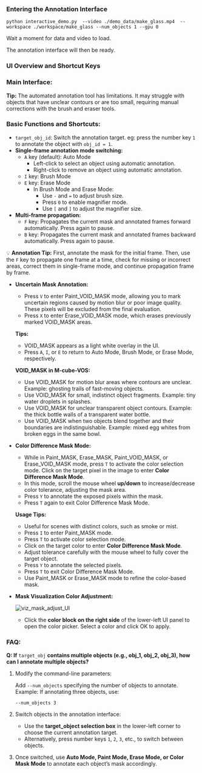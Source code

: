 ### Entering the Annotation Interface

```
python interactive_demo.py  --video ./demo_data/make_glass.mp4  --workspace ./workspace/make_glass --num_objects 1 --gpu 0
```

Wait a moment for data and video to load.

The annotation interface will then be ready.



### **UI Overview and Shortcut Keys**

### **Main Interface:**



**Tip:** The automated annotation tool has limitations. It may struggle with objects that have unclear contours or are too small, requiring manual corrections with the brush and eraser tools.





### Basic Functions and Shortcuts:

- `target_obj_id`: Switch the annotation target. eg:  press the number key `1` to annotate the object with `obj_id = 1`.
- **Single-frame annotation mode switching:**
  - `A` key (default): Auto Mode
    - Left-click to select an object using automatic annotation.
    - Right-click to remove an object using automatic annotation.
  - `I` key: Brush Mode
  - `E` key: Erase Mode
    - In Brush Mode and Erase Mode:
      - Use `-` and `=` to adjust brush size.
      - Press `0` to enable magnifier mode.
      - Use `[` and `]` to adjust the magnifier size.
- **Multi-frame propagation:**
  - `F` key: Propagates the current mask and annotated frames forward automatically. Press again to pause.
  - `B` key: Propagates the current mask and annotated frames backward automatically. Press again to pause.

💡 **Annotation Tip:** First, annotate the mask for the initial frame. Then, use the `F` key to propagate one frame at a time, check for missing or incorrect areas, correct them in single-frame mode, and continue propagation frame by frame.

- **Uncertain Mask Annotation:**

  - Press `V` to enter Paint_VOID_MASK mode, allowing you to mark uncertain regions caused by motion blur or poor image quality. These pixels will be excluded from the final evaluation.
  - Press `X` to enter Erase_VOID_MASK mode, which erases previously marked VOID_MASK areas.

  **Tips:**

  - VOID_MASK appears as a light white overlay in the UI.
  - Press `A`, `I`, or `E` to return to Auto Mode, Brush Mode, or Erase Mode, respectively.

  **VOID_MASK  in M-cube-VOS:**

  - Use VOID_MASK for motion blur areas where contours are unclear. Example: ghosting trails of fast-moving objects.
  - Use VOID_MASK for small, indistinct object fragments. Example: tiny water droplets in splashes.
  - Use VOID_MASK for unclear transparent object contours. Example: the thick bottle walls of a transparent water bottle.
  - Use VOID_MASK when two objects blend together and their boundaries are indistinguishable. Example: mixed egg whites from broken eggs in the same bowl.

- **Color Difference Mask Mode:**

  - While in Paint_MASK, Erase_MASK, Paint_VOID_MASK, or Erase_VOID_MASK mode, press `T` to activate the color selection mode. Click on the target pixel in the image to enter **Color Difference Mask Mode**.
  - In this mode, scroll the mouse wheel **up/down** to increase/decrease color tolerance, adjusting the mask area.
  - Press `Y` to annotate the exposed pixels within the mask.
  - Press `T` again to exit Color Difference Mask Mode.

  **Usage Tips:**

  - Useful for scenes with distinct colors, such as smoke or mist.
  - Press `I` to enter Paint_MASK mode.
  - Press `T` to activate color selection mode.
  - Click on the target color to enter **Color Difference Mask Mode**.
  - Adjust tolerance carefully with the mouse wheel to fully cover the target object.
  - Press `Y` to annotate the selected pixels.
  - Press `T` to exit Color Difference Mask Mode.
  - Use Paint_MASK or Erase_MASK mode to refine the color-based mask.

- **Mask Visualization Color Adjustment:**

  ![viz_mask_adjust_UI](D:\LabResearch\projects\DeformVOS\open_code\fig\viz_mask_adjust_UI.png)

  - Click the **color block on the right side** of the lower-left UI panel to open the color picker. Select a color and click OK to apply.

### **FAQ:**

**Q: If** `target_obj` **contains multiple objects (e.g., obj_1, obj_2, obj_3), how can I annotate multiple objects?**

1. Modify the command-line parameters:

   Add `--num_objects` specifying the number of objects to annotate. Example: If annotating three objects, use:

   ```
   --num_objects 3
   ```

2. Switch objects in the annotation interface:

   - Use the **target_object selection box** in the lower-left corner to choose the current annotation target.
   - Alternatively, press number keys `1`, `2`, `3`, etc., to switch between objects.

3. Once switched, use **Auto Mode, Paint Mode, Erase Mode, or Color Mask Mode** to annotate each object’s mask accordingly.
